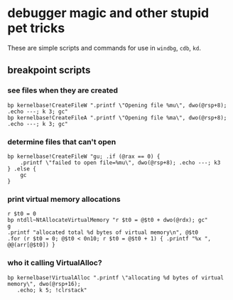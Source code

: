 # debugger magic and other stupid pet tricks

These are simple scripts and commands for use in `windbg`, `cdb`, `kd`.

## breakpoint scripts

### see files when they are created

```
bp kernelbase!CreateFileW ".printf \"Opening file %mu\", dwo(@rsp+8); .echo ---; k 3; gc"
bp kernelbase!CreateFileA ".printf \"Opening file %ma\", dwo(@rsp+8); .echo ---; k 3; gc"
```

### determine files that can't open

```
bp kernelbase!CreateFileW "gu; .if (@rax == 0) {
    .printf \"failed to open file=%mu\", dwo(@rsp+8); .echo ---; k3
} .else {
    gc
}
```

### print virtual memory allocations

```
r $t0 = 0
bp ntdll~NtAllocateVirtualMemory "r $t0 = @$t0 + dwo(@rdx); gc"
g
.printf "allocated total %d bytes of virtual memory\n", @$t0
.for (r $t0 = 0; @$t0 < 0n10; r $t0 = @$t0 + 1) { .printf "%x ", @@(arr[@$t0]) }
```

### who it calling VirtualAlloc?

```
bp kernelbase!VirtualAlloc ".printf \"allocating %d bytes of virtual memory\", dwo(@rsp+16);
   .echo; k 5; !clrstack"
```
